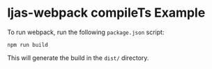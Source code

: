 # ljas-webpack compileTs Example

To run webpack, run the following `package.json` script:

```console
npm run build
```

This will generate the build in the `dist/` directory.
